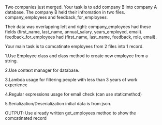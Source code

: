 Two companies just merged. Your task is to add company B into company A database. 
The company B held their infromation in two files. company_employees and feedback_for_employees.

Their data was overlapping left and right:
company_employees had these fields (first_name, last_name, annual_salary, years_employed, email).
feedback_for_employees had (first_name, last_name, feedback, role, email).

Your main task is to comcatinate employees from 2 files into 1 record.

1.Use Employee class and class method to create new employee from a string.

2.Use context manager for database.

3.Lambda usage for filtering people with less than 3 years of work experience

4.Regular expressions usage for email check (can use staticmethod)

5.Serialization/Deserialization initial data is from json.

OUTPUT: Use already written get_employees method to show the comcatinated record